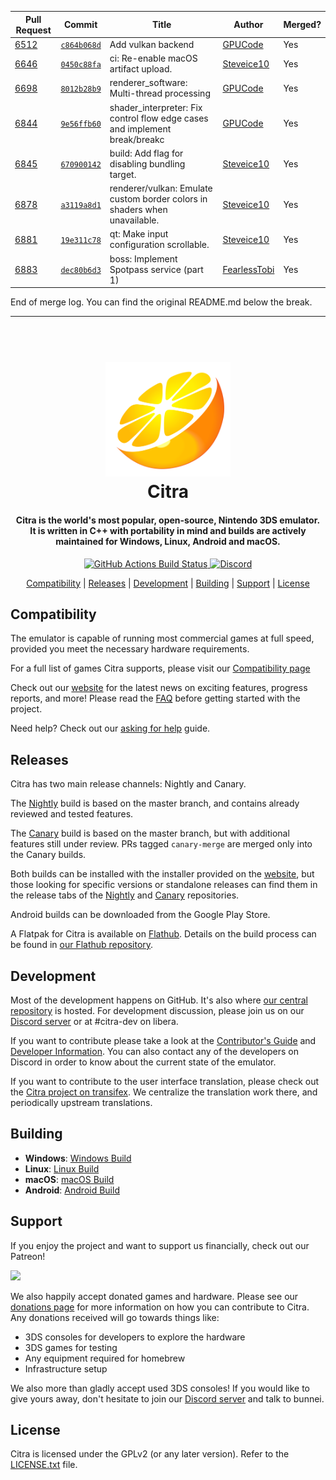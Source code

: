 | Pull Request | Commit | Title | Author | Merged? |
|----|----|----|----|----|
| [6512](https://github.com/citra-emu/citra//pull/6512) | [`c864b068d`](https://github.com/citra-emu/citra//pull/6512/files) | Add vulkan backend | [GPUCode](https://github.com/GPUCode/) | Yes |
| [6646](https://github.com/citra-emu/citra//pull/6646) | [`0450c88fa`](https://github.com/citra-emu/citra//pull/6646/files) | ci: Re-enable macOS artifact upload. | [Steveice10](https://github.com/Steveice10/) | Yes |
| [6698](https://github.com/citra-emu/citra//pull/6698) | [`8012b28b9`](https://github.com/citra-emu/citra//pull/6698/files) | renderer_software: Multi-thread processing | [GPUCode](https://github.com/GPUCode/) | Yes |
| [6844](https://github.com/citra-emu/citra//pull/6844) | [`9e56ffb60`](https://github.com/citra-emu/citra//pull/6844/files) | shader_interpreter: Fix control flow edge cases and implement break/breakc  | [GPUCode](https://github.com/GPUCode/) | Yes |
| [6845](https://github.com/citra-emu/citra//pull/6845) | [`670900142`](https://github.com/citra-emu/citra//pull/6845/files) | build: Add flag for disabling bundling target. | [Steveice10](https://github.com/Steveice10/) | Yes |
| [6878](https://github.com/citra-emu/citra//pull/6878) | [`a3119a8d1`](https://github.com/citra-emu/citra//pull/6878/files) | renderer/vulkan: Emulate custom border colors in shaders when unavailable. | [Steveice10](https://github.com/Steveice10/) | Yes |
| [6881](https://github.com/citra-emu/citra//pull/6881) | [`19e311c78`](https://github.com/citra-emu/citra//pull/6881/files) | qt: Make input configuration scrollable. | [Steveice10](https://github.com/Steveice10/) | Yes |
| [6883](https://github.com/citra-emu/citra//pull/6883) | [`dec80b6d3`](https://github.com/citra-emu/citra//pull/6883/files) | boss: Implement Spotpass service (part 1) | [FearlessTobi](https://github.com/FearlessTobi/) | Yes |


End of merge log. You can find the original README.md below the break.

-----

<h1 align="center">
  <br>
  <a href="https://citra-emu.org/"><img src="https://raw.githubusercontent.com/citra-emu/citra-assets/master/Main/citra_logo.svg" alt="Citra" width="200"></a>
  <br>
  <b>Citra</b>
  <br>
</h1>

<h4 align="center"><b>Citra</b> is the world's most popular, open-source, Nintendo 3DS emulator.
<br>
It is written in C++ with portability in mind and builds are actively maintained for Windows, Linux, Android and macOS.
</h4>

<p align="center">
    <a href="https://github.com/citra-emu/citra/actions/">
        <img src="https://github.com/citra-emu/citra/workflows/citra-ci/badge.svg"
            alt="GitHub Actions Build Status">
    </a>
    <a href="https://discord.gg/FAXfZV9">
        <img src="https://img.shields.io/discord/220740965957107713?color=%237289DA&label=Citra&logo=discord&logoColor=white"
            alt="Discord">
    </a>
</p>

<p align="center">
  <a href="#compatibility">Compatibility</a> |
  <a href="#releases">Releases</a> |
  <a href="#development">Development</a> |
  <a href="#building">Building</a> |
  <a href="#support">Support</a> |
  <a href="#license">License</a>
</p>


## Compatibility

The emulator is capable of running most commercial games at full speed, provided you meet the necessary hardware requirements.

For a full list of games Citra supports, please visit our [Compatibility page](https://citra-emu.org/game/)

Check out our [website](https://citra-emu.org/) for the latest news on exciting features, progress reports, and more!
Please read the [FAQ](https://citra-emu.org/wiki/faq/) before getting started with the project.

Need help? Check out our [asking for help](https://citra-emu.org/help/reference/asking/) guide.

## Releases

Citra has two main release channels: Nightly and Canary.

The [Nightly](https://github.com/citra-emu/citra-nightly) build is based on the master branch, and contains already reviewed and tested features.

The [Canary](https://github.com/citra-emu/citra-canary) build is based on the master branch, but with additional features still under review. PRs tagged `canary-merge` are merged only into the Canary builds.

Both builds can be installed with the installer provided on the [website](https://citra-emu.org/download/), but those looking for specific versions or standalone releases can find them in the release tabs of the [Nightly](https://github.com/citra-emu/citra-nightly/releases) and [Canary](https://github.com/citra-emu/citra-canary/releases) repositories.

Android builds can be downloaded from the Google Play Store.

A Flatpak for Citra is available on [Flathub](https://flathub.org/apps/details/org.citra_emu.citra). Details on the build process can be found in [our Flathub repository](https://github.com/flathub/org.citra_emu.citra).

## Development

Most of the development happens on GitHub. It's also where [our central repository](https://github.com/citra-emu/citra) is hosted.
For development discussion, please join us on our [Discord server](https://citra-emu.org/discord/) or at #citra-dev on libera.

If you want to contribute please take a look at the [Contributor's Guide](https://github.com/citra-emu/citra/wiki/Contributing) and [Developer Information](https://github.com/citra-emu/citra/wiki/Developer-Information). You can also contact any of the developers on Discord in order to know about the current state of the emulator.

If you want to contribute to the user interface translation, please check out the [Citra project on transifex](https://www.transifex.com/citra/citra). We centralize the translation work there, and periodically upstream translations.

## Building

* __Windows__: [Windows Build](https://github.com/citra-emu/citra/wiki/Building-For-Windows)
* __Linux__: [Linux Build](https://github.com/citra-emu/citra/wiki/Building-For-Linux)
* __macOS__: [macOS Build](https://github.com/citra-emu/citra/wiki/Building-for-macOS)
* __Android__: [Android Build](https://github.com/citra-emu/citra/wiki/Building-for-Android)


## Support

If you enjoy the project and want to support us financially, check out our Patreon!

<a href="https://www.patreon.com/citraemu">
    <img src="https://c5.patreon.com/external/logo/become_a_patron_button@2x.png" width="160">
</a>

We also happily accept donated games and hardware.
Please see our [donations page](https://citra-emu.org/donate/) for more information on how you can contribute to Citra.
Any donations received will go towards things like:
* 3DS consoles for developers to explore the hardware
* 3DS games for testing
* Any equipment required for homebrew
* Infrastructure setup

We also more than gladly accept used 3DS consoles! If you would like to give yours away, don't hesitate to join our [Discord server](https://citra-emu.org/discord/) and talk to bunnei.


## License

Citra is licensed under the GPLv2 (or any later version). Refer to the [LICENSE.txt](https://github.com/citra-emu/citra/blob/master/license.txt) file.
